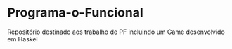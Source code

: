 # Programa-o-Funcional
Repositório destinado aos trabalho de PF incluindo um Game desenvolvido em Haskel
